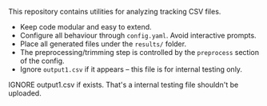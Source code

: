 This repository contains utilities for analyzing tracking CSV files.

* Keep code modular and easy to extend.
* Configure all behaviour through `config.yaml`. Avoid interactive prompts.
* Place all generated files under the `results/` folder.
* The preprocessing/trimming step is controlled by the `preprocess` section of the config.
* Ignore `output1.csv` if it appears – this file is for internal testing only.


IGNORE output1.csv if exists. That's a internal testing file shouldn't be uploaded. 